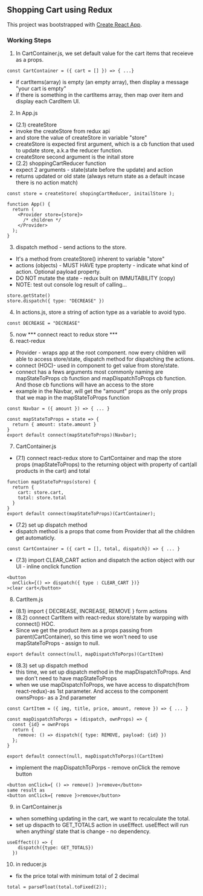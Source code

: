 ## Shopping Cart using Redux

This project was bootstrapped with [Create React App](https://github.com/facebook/create-react-app).

### Working Steps
1. In CartContainer.js, we set default value for the cart items that receieve as a props.
```
const CartContainer = ({ cart = [] }) => { ...}
```
- if cartItems(array) is empty (an empty array), then display a message "your cart is empty"
- if there is something in the cartItems array, then map over item and display each CardItem UI.

2. In App.js
- (2.1) createStore
- invoke the createStore from redux api
- and store the value of createStore in variable "store"
- createStore is expected first argument, which is a cb function that used to update store, a.k.a the reducer function.
- createStore second argument is the initail store
- (2.2) shoppingCartReducer function
- expect 2 arguments - state(state before the update) and action
- returns updated or old state (always return state as a default incase there is no action match)
```
const store = createStore( shopingCartReducer, initailStore );

function App() {
  return (
    <Provider store={store}>
      /* children */
    </Provider>
  );
}
```

3. dispatch method - send actions to the store. 
- It's a method from createStore() inherent to variable "store"
- actions (objects) - MUST HAVE type propterty - indicate what kind of action. Optional payload property.
- DO NOT mutate the state - redux built on IMMUTABILITY (copy)
- NOTE: test out console log result of calling...
```
store.getState()
store.dispatch({ type: "DECREASE" })
```
4. In actions.js, store a string of action type as a variable to avoid typo.
```
const DECREASE = "DECREASE"
```
5. now *** connect react to redux store ***
6. react-redux 
- Provider - wraps app at the root component. now every children will able to access store/state, dispatch method for dispatching the actions.
- connect (HOC)- used in component to get value from store/state. 
- connect has a fews arguments most commonly naming are mapStateToProps cb function and mapDispatchToProps cb function. And those cb functions will have an access to the store
- example in the Navbar, will get the "amount" props as the only props that we map in the mapStateToProps function
```
const Navbar = ({ amount }) => { ... }

const mapStateToProps = state => {
  return { amount: state.amount }
}
export default connect(mapStateToProps)(Navbar);
```
7. CartContainer.js
- (7.1) connect react-redux store to CartContainer and map the store props (mapStateToProps) to the returning object with property of cart(all products in the cart) and total
```
function mapStateToProps(store) {
  return {
    cart: store.cart,
    total: store.total
  }
}
export default connect(mapStateToProps)(CartContainer);
```
- (7.2) set up dispatch method
- dispatch method is a props that come from Provider that all the children get automaticly.

```
const CartContainer = ({ cart = [], total, dispatch}) => { ... }
```
- (7.3) import CLEAR_CART action and dispatch the action object with our UI - inline onclick function
```
<button 
  onClick={() => dispatch({ type : CLEAR_CART })}
>clear cart</button>

```
8. CartItem.js
- (8.1) import { DECREASE, INCREASE, REMOVE } form actions
- (8.2) connect CartItem with react-redux store/state by warpping with connect() HOC. 
- Since we get the product item as a props passing from parent(CartContainer), so this time we won't need to use mapStateToProps - assign to null.
```
export default connect(null, mapDispatchToPorps)(CartItem)
```
- (8.3) set up dispatch method
- this time, we set up dispatch method in the mapDispatchToProps. And we don't need to have mapStateToProps
- when we use mapDispatchToProps, we have access to dispatch(from react-redux)-as 1st parameter. And access to the component ownsProps- as a 2nd parameter
```
const CartItem = ({ img, title, price, amount, remove }) => { ... }

const mapDispatchToPorps = (dispatch, ownProps) => {
  const {id} = ownProps
  return {
    remove: () => dispatch({ type: REMOVE, payload: {id} })
  };
}

export default connect(null, mapDispatchToPorps)(CartItem)
```
- implement the mapDispatchToPorps - remove onClick the remove button
```
<button onClick={ () => remove() }>remove</button>
same result as
<button onClick={ remove }>remove</button>
```
9. in CartContainer.js
- when something updating in the cart, we want to recalculate the total.
- set up dispacth to GET_TOTALS action in useEffect. useEffect will run when anything/ state that is change - no dependency.
```
useEffect(() => {
    dispatch({type: GET_TOTALS})
  })
```
10. in reducer.js
- fix the price total with minimum total of 2 decimal
```
total = parseFloat(total.toFixed(2));
```